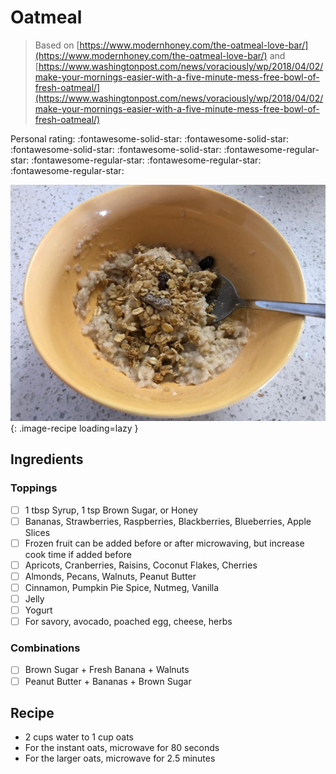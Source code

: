 # Oatmeal

> Based on [https://www.modernhoney.com/the-oatmeal-love-bar/](https://www.modernhoney.com/the-oatmeal-love-bar/) and [https://www.washingtonpost.com/news/voraciously/wp/2018/04/02/make-your-mornings-easier-with-a-five-minute-mess-free-bowl-of-fresh-oatmeal/](https://www.washingtonpost.com/news/voraciously/wp/2018/04/02/make-your-mornings-easier-with-a-five-minute-mess-free-bowl-of-fresh-oatmeal/)

<!-- {cts} rating=1; (User can specify rating on scale of 1-5) -->

Personal rating: :fontawesome-solid-star: :fontawesome-solid-star: :fontawesome-solid-star: :fontawesome-solid-star: :fontawesome-regular-star: :fontawesome-regular-star: :fontawesome-regular-star: :fontawesome-regular-star:

<!-- {cte} -->

<!-- {cts} name_image=oatmeal.jpeg; (User can specify image name) -->

![oatmeal.jpeg](./oatmeal.jpeg){: .image-recipe loading=lazy }

<!-- {cte} -->

## Ingredients

### Toppings

- [ ] 1 tbsp Syrup, 1 tsp Brown Sugar, or Honey
- [ ] Bananas, Strawberries, Raspberries, Blackberries, Blueberries, Apple Slices
- [ ] Frozen fruit can be added before or after microwaving, but increase cook time if added before
- [ ] Apricots, Cranberries, Raisins, Coconut Flakes, Cherries
- [ ] Almonds, Pecans, Walnuts, Peanut Butter
- [ ] Cinnamon, Pumpkin Pie Spice, Nutmeg, Vanilla
- [ ] Jelly
- [ ] Yogurt
- [ ] For savory, avocado, poached egg, cheese, herbs

### Combinations

- [ ] Brown Sugar + Fresh Banana + Walnuts
- [ ] Peanut Butter + Bananas + Brown Sugar

## Recipe

- 2 cups water to 1 cup oats
- For the instant oats, microwave for 80 seconds
- For the larger oats, microwave for 2.5 minutes
